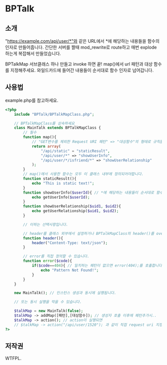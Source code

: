 BPTalk
==============

소개
--------------
"https://example.com/api/user/*"와 같은 URL에서 *에 해당하는 내용들을 함수의 인자로 만들어줍니다.
간단한 서버를 짤때 mod_rewrite로 route하고 매번 explode 하는게 복잡해서 만들었습니다.

BPTalkMap 서브클래스 하나 만들고 invoke 하면 끝!
map()에서 url 패턴과 대상 함수를 지정해주세요. 와일드카드에 들어간 내용들이 순서대로 함수 인자로 넘어갑니다.

사용법
--------------
example.php를 참고하세요.
```php
<?php
	include "BPTalk/BPTalkMapClass.php";

	// BPTalkMapClass를 상속하세요
	class MainTalk extends BPTalkMapClass {
		// 필수
		function map(){
			// "GET변수를 제외한 Request URI 패턴" => "대상함수"의 형태로 규칙들을 배열로 리턴하세요.
			return array(
				"/api/static" = "staticResult",
				"/api/user/*" => "showUserInfo",
				"/api/user/*/isfriend/*" => "showUserRelationship"
			);
		}
		// map()에서 사용한 함수는 모두 이 클래스 내부에 정의되어야합니다.
		function staticResult(){
			echo "This is static text!";
		}
		function showUserInfo($userId){ // *에 해당하는 내용들이 순서대로 함수의 인자로 넘어갑니다.
			echo getUserInfo($userId);
		}
		function showUserRelationship($uid1, $uid2){
			echo getUserRelationship($uid1, $uid2);
		}

		// 이하는 선택사항입니다.

		// header를 클래스 외부에서 설정하거나 BPTalkMapClass의 header()를 override 할 수 있습니다.
		function header(){
			header("Content-Type: text/json");
		}

		// error를 직접 정의할 수 있습니다.
		function error($code){
			if($code==404){ // 일치하는 패턴이 없으면 error(404);를 호출합니다.
				echo "Pattern Not Found!";
			}
		}
	}

	new MainTalk(); // 인스턴스 생성과 동시에 실행됩니다.

	// 또는 동시 실행을 막을 수 있습니다.

	$talkMap = new MainTalk(false);
	$talkMap -> addMap([패턴],[대상함수]); // 생성자 호출 이후에 패턴추가시..
	$talkMap -> action(); // action이 실행되면 
	// $talkMap -> action("/api/user/1520"); 과 같이 직접 request uri 지정도 가능합니다.
?>
```

저작권
--------------
WTFPL.